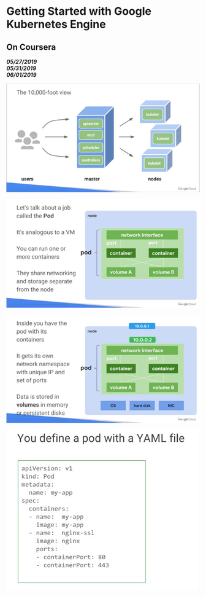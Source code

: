 # Getting Started with Google Kubernetes Engine
## On Coursera
_**05/27/2019**_</br>
_**05/31/2019**_</br>
_**06/01/2019**_</br>

![10,000 Ft View](./images/10K_ft_view.jpg)

![Kubernetes Pod](./images/kube_pod.jpg)

![Kubernetes Pod 2](./images/kube_pod_2.jpg)

![Kubernetes Pod YAML](./images/kube_pod_yaml.jpg)
